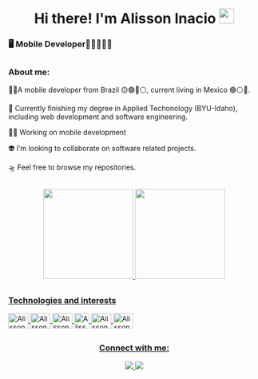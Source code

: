 <h1 align="center" >
   Hi there! I'm Alisson Inacio
  <img src="https://raw.githubusercontent.com/ShahriarShafin/ShahriarShafin/main/Assets/hi.gif" width="30px" height="30px" />
</h1>

<h3 >
    🖥 Mobile Developer🐱‍💻📱📱📱
</h3>

##

<h3 >
    About me:
</h3>

🐱‍🏍A mobile developer from Brazil 🟡🟢🔵⚪, current living in Mexico 🟢⚪🔴.

🔭 Currently finishing my degree in Applied Techonology (BYU-Idaho),  including web development and software engineering.

🐱‍🚀 Working on mobile development

👽 I’m looking to collaborate on software related projects.

🛸 Feel free to browse my repositories. 


##

<div align="center">
  <a href="https://github.com/alissoninacio1">
     <!--
   <img height="180em" src="https://github-readme-stats.vercel.app/api?username=alissoninacio1&show_icons=true&theme=dark&include_all_commits=true&count_private=true"/>
  <img height="180em" src="https://github-readme-stats.vercel.app/api/top-langs/?username=alissoninacio1&layout=compact&langs_count=7&theme=dark"/>  
     -->

<img height="180em" src="https://github-readme-stats.vercel.app/api?username=alissoninacio1&show_icons=true&theme=dark&include_all_commits=true&count_private=true&cache_seconds=1800"/>
<img height="180em" src="https://github-readme-stats.vercel.app/api/top-langs/?username=alissoninacio1&layout=compact&langs_count=7&theme=dark&cache_seconds=1800"/>


</div>
      
##

<div style="display: inline_block">

### Technologies and interests

<img align="center" alt="Alisson-Kotlin" height="30" width="40" src="https://cdn.jsdelivr.net/gh/devicons/devicon/icons/kotlin/kotlin-original.svg" />  
<img align="center" alt="Alisson-Android Studio" height="30" width="40" src="https://cdn.jsdelivr.net/gh/devicons/devicon/icons/androidstudio/androidstudio-original.svg" />
 

 
 <img align="center" alt="Alisson-Swift" height="30" width="40" src="https://cdn.jsdelivr.net/gh/devicons/devicon/icons/swift/swift-original.svg" />     
 
 <img align="center" alt="Alisson-Mongo" height="30" src="https://cdn.jsdelivr.net/gh/devicons/devicon@latest/icons/mongodb/mongodb-original.svg" />
 <img align="center" alt="Alisson-postgresql" height="30" width="40" src="https://cdn.jsdelivr.net/gh/devicons/devicon/icons/postgresql/postgresql-original.svg" />         
          
<!-- 
<img align="center" alt="Alisson-Flutter" height="30" width="40" src="https://cdn.jsdelivr.net/gh/devicons/devicon@latest/icons/flutter/flutter-original.svg" />
<img align="center" alt="Alisson-Js" height="30" width="40" src="https://raw.githubusercontent.com/devicons/devicon/master/icons/javascript/javascript-plain.svg">
<img align="center" alt="Alisson-mysql" height="30" width="40" src="https://cdn.jsdelivr.net/gh/devicons/devicon/icons/mysql/mysql-original-wordmark.svg"/> 
<img align="center" alt="Alisson-Dart" height="30" width="40" src="https://cdn.jsdelivr.net/gh/devicons/devicon@latest/icons/dart/dart-original.svg" />
<img align="center" alt="Alisson-Linux" height="30" width="40" src="https://cdn.jsdelivr.net/gh/devicons/devicon/icons/linux/linux-original.svg" />

-->
<img align="center" alt="Alisson-Git" height="30" width="40" src="https://cdn.jsdelivr.net/gh/devicons/devicon/icons/git/git-original.svg" />  




 ##
    
<h3 align="center" >Connect with me:</h3>
 
<div align="center"> 
  <a href = "mailto:alissoninacio96@gmail.com"><img src="https://img.shields.io/badge/-Gmail-%23333?style=for-the-badge&logo=gmail&logoColor=white" target="_blank"</a>
  <a href="https://www.linkedin.com/in/%C3%A1lisson-in%C3%A1cio-254570129/" target="_blank"><img src="https://img.shields.io/badge/-LinkedIn-%230077B5?style=for-the-badge&logo=linkedin&logoColor=white" target="_blank"></a> 
 
</div>
  
  <br>
  


  
  

